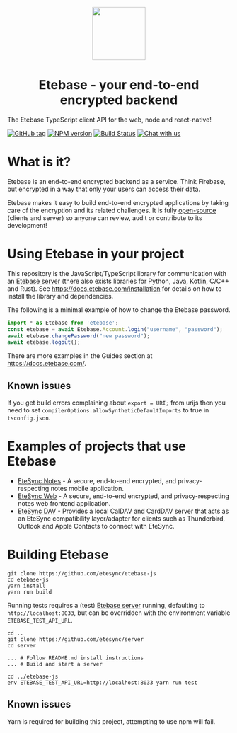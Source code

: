 <p align="center">
  <img width="120" src="https://raw.githubusercontent.com/etesync/etesync-web/master/src/images/logo.svg" />
  <h1 align="center">Etebase - your end-to-end encrypted backend</h1>
</p>

The Etebase TypeScript client API for the web, node and react-native!


[![GitHub tag](https://img.shields.io/github/tag/etesync/etebase-js.svg)](https://github.com/etesync/etebase-js/tags)
[![NPM version](https://img.shields.io/npm/v/etebase.svg)](https://www.npmjs.com/package/etebase)
[![Build Status](https://travis-ci.com/etesync/etebase-js.svg?branch=master)](https://travis-ci.com/etesync/etebase-js)
[![Chat with us](https://img.shields.io/badge/chat-IRC%20|%20Matrix%20|%20Web-blue.svg)](https://www.etebase.com/community-chat/)

# What is it?

Etebase is an end-to-end encrypted backend as a service. Think Firebase,
but encrypted in a way that only your users can access their data.

Etebase makes it easy to build end-to-end encrypted applications by taking
care of the encryption and its related challenges. It is fully
[open-source](./LICENSE) (clients and server) so anyone can review,
audit or contribute to its development!

# Using Etebase in your project

This repository is the JavaScript/TypeScript library for communication with
an [Etebase server](https://github.com/etesync/server) (there also exists
libraries for Python, Java, Kotlin, C/C++ and Rust).
See https://docs.etebase.com/installation for details on how to install the
library and dependencies.

The following is a minimal example of how to change the Etebase password.

```typescript
import * as Etebase from 'etebase';
const etebase = await Etebase.Account.login("username", "password");
await etebase.changePassword("new password");
await etebase.logout();
```

There are more examples in the Guides section at https://docs.etebase.com/.

## Known issues

If you get build errors complaining about `export = URI;` from urijs then
you need to set `compilerOptions.allowSyntheticDefaultImports` to true in
`tsconfig.json`.

# Examples of projects that use Etebase

* [EteSync Notes](https://github.com/etesync/etesync-notes) - A secure,
  end-to-end encrypted, and privacy-respecting notes mobile application.
* [EteSync Web](https://github.com/etesync/etesync-web) - A secure,
  end-to-end encrypted, and privacy-respecting notes web frontend application.
* [EteSync DAV](https://github.com/etesync/etesync-dav) - Provides a local
  CalDAV and CardDAV server that acts as an EteSync compatibility layer/adapter
  for clients such as Thunderbird, Outlook and Apple Contacts to connect with
  EteSync.

# Building Etebase

```shell
git clone https://github.com/etesync/etebase-js
cd etebase-js
yarn install
yarn run build
```

Running tests requires a (test) [Etebase server]() running, defaulting to
`http://localhost:8033`, but can be overridden with the environment variable
`ETEBASE_TEST_API_URL`.

```shell
cd ..
git clone https://github.com/etesync/server
cd server

... # Follow README.md install instructions
... # Build and start a server

cd ../etebase-js
env ETEBASE_TEST_API_URL=http://localhost:8033 yarn run test
```
## Known issues

Yarn is required for building this project, attempting to use npm will fail.
